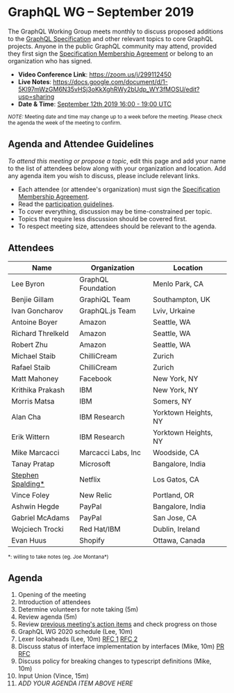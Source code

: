 # GraphQL WG – September 2019

The GraphQL Working Group meets monthly to discuss proposed additions to the
[GraphQL Specification](https://github.com/graphql/graphql-spec) and other
relevant topics to core GraphQL projects. Anyone in the public GraphQL
community may attend, provided they first sign the [Specification Membership Agreement](https://github.com/graphql/foundation) or belong to an organization who has signed.

- **Video Conference Link**: https://zoom.us/j/299112450
- **Live Notes**: https://docs.google.com/document/d/1-5Kl97mWzGM6N35vHSj3oKkXghRWy2bUdp_WY3fMOSU/edit?usp=sharing
- **Date & Time**: [September 12th 2019 16:00 - 19:00 UTC](https://www.timeanddate.com/worldclock/meetingdetails.html?year=2019&month=9&day=12&hour=16&min=0&sec=0&p1=224&p2=179&p3=136&p4=37&p5=239&p6=101&p7=152)

<small>*NOTE:* Meeting date and time may change up to a week before the meeting.
Please check the agenda the week of the meeting to confirm.</small>


## Agenda and Attendee Guidelines

*To attend this meeting or propose a topic*, edit this page and add your name
to the list of attendees below along with your organization and location. Add any agenda item you wish to discuss, please include relevant links.

- Each attendee (or attendee's organization) must sign the [Specification Membership Agreement](https://github.com/graphql/foundation).
- Read the [participation guidelines](../README.md#participation-guidelines).
- To cover everything, discussion may be time-constrained per topic.
- Topics that require less discussion should be covered first.
- To respect meeting size, attendees should be relevant to the agenda.


## Attendees

Name                 | Organization       | Location
-------------------- | ------------------ | ----------------------
Lee Byron            | GraphQL Foundation | Menlo Park, CA
Benjie Gillam        | GraphiQL Team      | Southampton, UK
Ivan Goncharov       | GraphQL.js Team    | Lviv, Urkaine
Antoine Boyer        | Amazon             | Seattle, WA
Richard Threlkeld    | Amazon             | Seattle, WA
Robert Zhu           | Amazon             | Seattle, WA
Michael Staib        | ChilliCream        | Zurich
Rafael Staib         | ChilliCream        | Zurich
Matt Mahoney         | Facebook           | New York, NY
Krithika Prakash     | IBM                | New York, NY
Morris Matsa         | IBM                | Somers, NY
Alan Cha             | IBM Research       | Yorktown Heights, NY
Erik Wittern         | IBM Research       | Yorktown Heights, NY
Mike Marcacci        | Marcacci Labs, Inc | Woodside, CA
Tanay Pratap         | Microsoft          | Bangalore, India
[Stephen Spalding*](mailto:sspalding@netflix.com)| Netflix            | Los Gatos, CA
Vince Foley          | New Relic          | Portland, OR
Ashwin Hegde         | PayPal             | Bangalore, India
Gabriel McAdams      | PayPal             | San Jose, CA
Wojciech Trocki      | Red Hat/IBM        | Dublin, Ireland
Evan Huus            | Shopify            | Ottawa, Canada

<small>\*: willing to take notes (eg. Joe Montana\*)</small>


## Agenda

1. Opening of the meeting
1. Introduction of attendees
1. Determine volunteers for note taking (5m)
1. Review agenda (5m)
1. Review [previous meeting's action items](../notes/2019-08-01.md#action-items) and check progress on those
1. GraphQL WG 2020 schedule (Lee, 10m)
1. Lexer lookaheads (Lee, 10m) [RFC 1](https://github.com/graphql/graphql-spec/pull/599) [RFC 2](https://github.com/graphql/graphql-spec/pull/601)
1. Discuss status of interface implementation by interfaces (Mike, 10m) [PR](https://github.com/graphql/graphql-js/pull/2084) [RFC](https://github.com/graphql/graphql-spec/pull/373)
1. Discuss policy for breaking changes to typescript definitions (Mike, 10m)
1. Input Union (Vince, 15m)
1. *ADD YOUR AGENDA ITEM ABOVE HERE*
